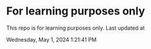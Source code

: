 # For learning purposes only
This repo is for learning purposes only.
Last updated at

Wednesday, May 1, 2024 1:21:41 PM

